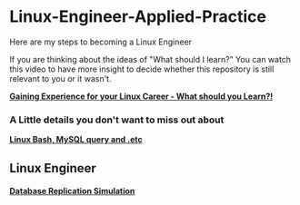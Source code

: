# Linux-Engineer-Applied-Practice
Here are my steps to becoming a Linux Engineer

If you are thinking about the ideas of "What should I learn?" You can watch this video to have more insight to decide whether this repository is still relevant to you or it wasn't.

[**Gaining Experience for your Linux Career - What should you Learn?!**](https://www.youtube.com/watch?v=FaFITB2wuUQ)

### A Little details you don't want to miss out about

[**Linux Bash, MySQL query and .etc**](/terminal.md)

## Linux Engineer

#### [**Database Replication Simulation**](../main/Database-Replication-Simulation/readme.md)